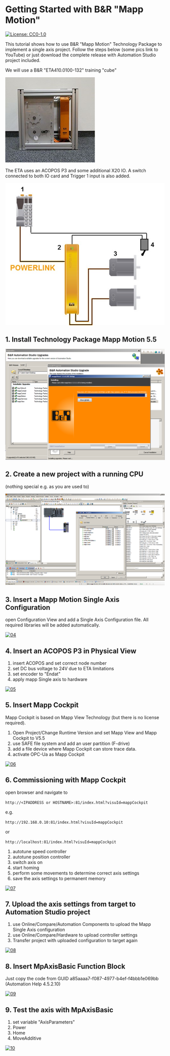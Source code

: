 # Getting Started with B&R "Mapp Motion"

[![License: CC0-1.0](https://licensebuttons.net/l/zero/1.0/80x15.png)](http://creativecommons.org/publicdomain/zero/1.0/)

This tutorial shows how to use B&amp;R "Mapp Motion" Technology Package to implement a single axis project.
Follow the steps below (some pics link to YouTube) or just download the complete release with Automation Studio
project included.

We will use a B&amp;R "ETA410.0100-132" training "cube"

![ETA410](https://github.com/hilch/mapp-motion-getting-started/blob/master/media/00_ETA410.0100-00_132.png)

The ETA uses an ACOPOS P3 and some additional X20 IO. A switch connected to both IO card and Trigger 1 input is
also added.

![ETA410 topology](https://github.com/hilch/mapp-motion-getting-started/blob/master/media/01_ETA410.0100-01_132_topology.png)

## 1. Install Technology Package Mapp Motion 5.5

![install mapp motion](https://github.com/hilch/mapp-motion-getting-started/blob/master/media/02_install_mapp_motion_55.png)

## 2. Create a new project with a running CPU

(nothing special e.g. as you are used to)

![new project](https://github.com/hilch/mapp-motion-getting-started/blob/master/media/03_running_cpu.png)

## 3. Insert a Mapp Motion Single Axis Configuration

open Configuration View and add a Single Axis Configuration file. All required libraries will be added automatically.

[![04](http://img.youtube.com/vi/qdOVnebVUVw/0.jpg)](http://www.youtube.com/watch?v=qdOVnebVUVw)

## 4. Insert an ACOPOS P3 in Physical View

1. insert ACOPOS and set correct node number
2. set DC bus voltage to 24V due to ETA limitations
3. set encoder to "Endat"
4. apply mapp Single axis to hardware

[![05](http://img.youtube.com/vi/tMh8Yh_kcs4/0.jpg)](http://www.youtube.com/watch?v=tMh8Yh_kcs4)

## 5. Insert Mapp Cockpit

Mapp Cockpit is based on Mapp View Technology (but there is no license required).

1. Open Project/Change Runtime Version and set Mapp View and Mapp Cockpit to V5.5
2. use SAFE file system and add an user partition (F-drive)
3. add a file device where Mapp Cockpit can store trace data.
4. activate OPC-Ua as Mapp Cockpit

[![06](http://img.youtube.com/vi/yQiHJyo_oQ8/0.jpg)](http://www.youtube.com/watch?v=yQiHJyo_oQ8)

## 6. Commissioning with Mapp Cockpit

open browser and navigate to 

`http://<IPADDRESS or HOSTNAME>:81/index.html?visuId=mappCockpit`

e.g.

`http://192.168.0.10:81/index.html?visuId=mappCockpit`

or 

`http://localhost:81/index.html?visuId=mappCockpit`

1. autotune speed controller
2. autotune position controller
3. switch axis on
4. start homing
5. perform some movements to determine correct axis settings
6. save the axis settings to permanent memory

[![07](http://img.youtube.com/vi/ZbgP48_rO-A/0.jpg)](http://www.youtube.com/watch?v=ZbgP48_rO-A)

## 7. Upload the axis settings from target to Automation Studio project

1. use Online/Compare/Automation Components to upload the Mapp Single Axis configuration
2. use Online/Compare/Hardware to upload controller settings
3. Transfer project with uploaded configuration to target again

[![08](http://img.youtube.com/vi/qrduv-qJtsY/0.jpg)](http://www.youtube.com/watch?v=qrduv-qJtsY)

## 8. Insert MpAxisBasic Function Block

Just copy the code from GUID a85aaaa7-f087-4977-b4ef-f4bbb1e069bb (Automation Help 4.5.2.10)

[![09](http://img.youtube.com/vi/G-ZkjUBLmXo/0.jpg)](http://www.youtube.com/watch?v=G-ZkjUBLmXo)

## 9. Test the axis with MpAxisBasic

1. set variable "AxisParameters"
1. Power
2. Home
3. MoveAdditive


[![10](http://img.youtube.com/vi/RnY5mPLEc3Q/0.jpg)](http://www.youtube.com/watch?v=RnY5mPLEc3Q)



